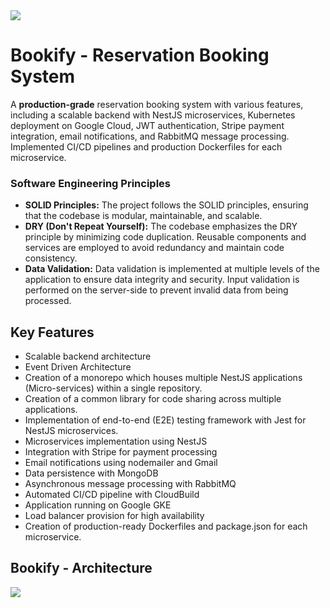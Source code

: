 <!DOCTYPE html>
<html lang="en">
<head>
    <meta charset="UTF-8">
    <meta name="viewport" content="width=device-width, initial-scale=1.0">
</head>
<body>
    <img src="https://i.imgur.com/CwsSYmB.png"></img>
    <h1>Bookify - Reservation Booking System</h1>
    <p>
        A <strong>production-grade</strong> reservation booking system with various features, including a scalable backend with NestJS microservices, Kubernetes deployment on Google Cloud, JWT authentication, Stripe payment integration, email notifications, and RabbitMQ message processing. Implemented CI/CD pipelines and production Dockerfiles for each microservice.
    </p>
    <h3>Software Engineering Principles</h3>

<ul>
    <li><strong>SOLID Principles:</strong> The project follows the SOLID principles, ensuring that the codebase is modular, maintainable, and scalable.</li>
    <li><strong>DRY (Don't Repeat Yourself):</strong> The codebase emphasizes the DRY principle by minimizing code duplication. Reusable components and services are employed to avoid redundancy and maintain code consistency.</li>
    <li><strong>Data Validation:</strong> Data validation is implemented at multiple levels of the application to ensure data integrity and security. Input validation is performed on the server-side to prevent invalid data from being processed.</li>
</ul>
    <h2>Key Features</h2>
    <ul>
        <li>Scalable backend architecture</li>
        <li>Event Driven Architecture</li>
        <li>Creation of a monorepo which houses multiple NestJS applications (Micro-services) within a single repository.</li>
        <li>Creation of a common library for code sharing across multiple applications.</li>
        <li>Implementation of end-to-end (E2E) testing framework with Jest for NestJS microservices.</li>
        <li>Microservices implementation using NestJS</li>
        <li>Integration with Stripe for payment processing</li>
        <li>Email notifications using nodemailer and Gmail</li>
        <li>Data persistence with MongoDB</li>
        <li>Asynchronous message processing with RabbitMQ</li>
        <li>Automated CI/CD pipeline with CloudBuild</li>
        <li>Application running on Google GKE</li>
        <li>Load balancer provision for high availability</li>
        <li>Creation of production-ready Dockerfiles and package.json for each microservice.</li>
    </ul> 
    <h2>Bookify - Architecture</h2>
    <p>
      <img src="https://i.imgur.com/if9GmVc.png" />
    </p>
</body>
</html>
